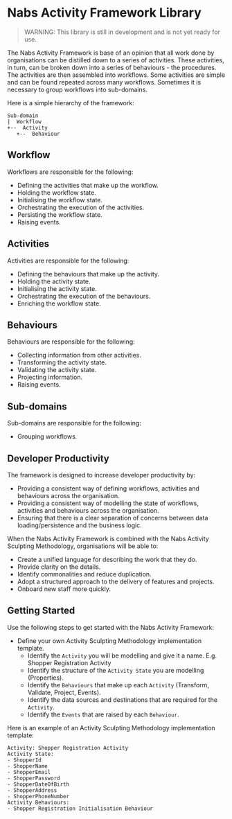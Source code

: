 # Nabs Activity Framework Library

> WARNING: This library is still in development and is not yet ready for use.

The Nabs Activity Framework is base of an opinion that all work done by organisations can be
distilled down to a series of activities. These activities, in turn, can be broken down into a series of
behaviours - the procedures. The activities are then assembled into workflows.
Some activities are simple and can be found repeated across many workflows.
Sometimes it is necessary to group workflows into sub-domains.

Here is a simple hierarchy of the framework:

```
Sub-domain
|  Workflow
+--  Activity
   +--  Behaviour
```

## Workflow
Workflows are responsible for the following:
- Defining the activities that make up the workflow.
- Holding the workflow state.
- Initialising the workflow state.
- Orchestrating the execution of the activities.
- Persisting the workflow state.
- Raising events.

## Activities
Activities are responsible for the following:
- Defining the behaviours that make up the activity.
- Holding the activity state.
- Initialising the activity state.
- Orchestrating the execution of the behaviours.
- Enriching the workflow state.

## Behaviours
Behaviours are responsible for the following:
- Collecting information from other activities.
- Transforming the activity state.
- Validating the activity state.
- Projecting information.
- Raising events.

## Sub-domains
Sub-domains are responsible for the following:
- Grouping workflows.

## Developer Productivity
The framework is designed to increase developer productivity by:
- Providing a consistent way of defining workflows, activities and behaviours across the organisation.
- Providing a consistent way of modelling the state of workflows, activities and behaviours across the organisation.
- Ensuring that there is a clear separation of concerns between data loading/persistence and the business logic.

When the Nabs Activity Framework is combined with the Nabs Activity Sculpting Methodology, organisations will be able to:
- Create a unified language for describing the work that they do.
- Provide clarity on the details.
- Identify commonalities and reduce duplication.
- Adopt a structured approach to the delivery of features and projects.
- Onboard new staff more quickly.

## Getting Started
Use the following steps to get started with the Nabs Activity Framework:
- Define your own Activity Sculpting Methodology implementation template.
	- Identify the `Activity` you will be modelling and give it a name. E.g. Shopper Registration Activity
	- Identify the structure of the `Activity State` you are modelling (Properties).
	- Identify the `Behaviours` that make up each `Activity` (Transform, Validate, Project, Events).
	- Identify the data sources and destinations that are required for the `Activity`.
	- Identify the `Events` that are raised by each `Behaviour`.

Here is an example of an Activity Sculpting Methodology implementation template:

```
Activity: Shopper Registration Activity
Activity State:
- ShopperId
- ShopperName
- ShopperEmail
- ShopperPassword
- ShopperDateOfBirth
- ShopperAddress
- ShopperPhoneNumber
Activity Behaviours:
- Shopper Registration Initialisation Behaviour

```


